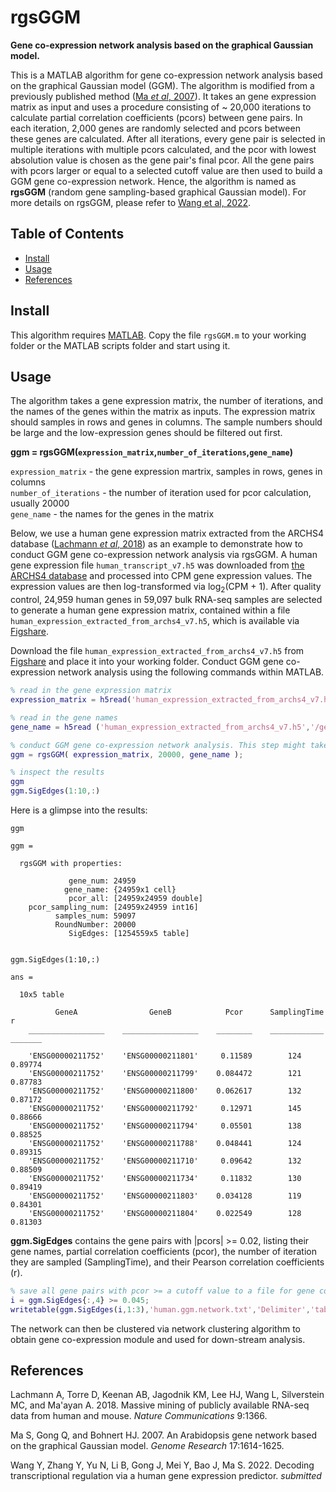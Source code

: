 # rgsGGM

**Gene co-expression network analysis based on the graphical Gaussian model.**

This is a MATLAB algorithm for gene co-expression network analysis based on the graphical Gaussian model (GGM). The algorithm is modified from a previously published method ([Ma *et al*, 2007](https://github.com/MaShisongLab/rgsGGM#References)). It takes an gene expression matrix as input and uses a procedure consisting of ~ 20,000 iterations to calculate partial correlation coefficients (pcors) between gene pairs. In each iteration, 2,000 genes are randomly selected and pcors between these genes are calculated. After all iterations, every gene pair is selected in multiple iterations with multiple pcors calculated, and the pcor with lowest absolution value is chosen as the gene pair's final pcor. All the gene pairs with pcors larger or equal to a selected cutoff value are then used to build a GGM gene co-expression network. Hence, the algorithm is named as <B>rgsGGM</B> (random gene sampling-based graphical Gaussian model). For more details on rgsGGM, please refer to [Wang et al, 2022](https://github.com/MaShisongLab/rgsGGM#References).

## Table of Contents
- [Install](https://github.com/MaShisongLab/rgsGGM#Install)
- [Usage](https://github.com/MaShisongLab/rgsGGM#Usage)
- [References](https://github.com/MaShisongLab/rgsGGM#References)

## Install
This algorithm requires [MATLAB](https://www.mathworks.com/products/matlab.html). Copy the file `rgsGGM.m` to your working folder or the MATLAB scripts folder and start using it.

## Usage

The algorithm takes a gene expression matrix, the number of iterations, and the names of the genes within the matrix as inputs. The expression matrix should samples in rows and genes in columns. The sample numbers should be large and the low-expression genes should be filtered out first. 

<B>ggm = rgsGGM(`expression_matrix`,`number_of_iterations`,`gene_name`)</B>

`expression_matrix` - the gene expression martrix, samples in rows, genes in columns<br/>
`number_of_iterations` - the number of iteration used for pcor calculation, usually 20000<br/>
`gene_name` - the names for the genes in the matrix


Below, we use a human gene expression matrix extracted from the ARCHS4 database ([Lachmann *et al*, 2018](https://github.com/MaShisongLab/rgsGGM#References)) as an example to demonstrate how to conduct GGM gene co-expression network analysis via rgsGGM. A human gene expression file `human_transcript_v7.h5` was downloaded from [the ARCHS4 database](https://maayanlab.cloud/archs4/download.html) and processed into CPM gene expression values. The expression values are then log-transformed via log<sub>2</sub>(CPM + 1). After quality control, 24,959 human genes in 59,097 bulk RNA-seq samples are selected to generate a human gene expression matrix, contained within a file `human_expression_extracted_from_archs4_v7.h5`, which is available via [Figshare](https://figshare.com/s/ec58e5b149c3060e1a6f). 

Download the file `human_expression_extracted_from_archs4_v7.h5` from [Figshare](https://figshare.com/s/ec58e5b149c3060e1a6f) and place it into your working folder. Conduct GGM gene co-expression network analysis using the following commands within MATLAB.
```matlab
% read in the gene expression matrix
expression_matrix = h5read('human_expression_extracted_from_archs4_v7.h5','/expression');

% read in the gene names
gene_name = h5read ('human_expression_extracted_from_archs4_v7.h5','/gene_name');

% conduct GGM gene co-expression network analysis. This step might take a long time.
ggm = rgsGGM( expression_matrix, 20000, gene_name );

% inspect the results
ggm
ggm.SigEdges(1:10,:)

```

Here is a glimpse into the results:
```shell
ggm

ggm = 

  rgsGGM with properties:

             gene_num: 24959
            gene_name: {24959x1 cell}
             pcor_all: [24959x24959 double]
    pcor_sampling_num: [24959x24959 int16]
          samples_num: 59097
          RoundNumber: 20000
             SigEdges: [1254559x5 table]


ggm.SigEdges(1:10,:)

ans =

  10x5 table

          GeneA                GeneB            Pcor      SamplingTime       r   
    _________________    _________________    ________    ____________    _______

    'ENSG00000211752'    'ENSG00000211801'     0.11589        124         0.89774
    'ENSG00000211752'    'ENSG00000211799'    0.084472        121         0.87783
    'ENSG00000211752'    'ENSG00000211800'    0.062617        132         0.87172
    'ENSG00000211752'    'ENSG00000211792'     0.12971        145         0.88666
    'ENSG00000211752'    'ENSG00000211794'     0.05501        138         0.88525
    'ENSG00000211752'    'ENSG00000211788'    0.048441        124         0.89315
    'ENSG00000211752'    'ENSG00000211710'     0.09642        132         0.88509
    'ENSG00000211752'    'ENSG00000211734'     0.11832        130         0.89419
    'ENSG00000211752'    'ENSG00000211803'    0.034128        119         0.84301
    'ENSG00000211752'    'ENSG00000211804'    0.022549        128         0.81303
```
<B>ggm.SigEdges</B> contains the gene pairs with |pcors| >= 0.02, listing their gene names, partial correlation coefficients (pcor), the number of iteration they are sampled (SamplingTime), and their Pearson correlation coefficients (r).
```matlab
% save all gene pairs with pcor >= a cutoff value to a file for gene co-expression construction
i = ggm.SigEdges{:,4} >= 0.045;
writetable(ggm.SigEdges(i,1:3),'human.ggm.network.txt','Delimiter','tab','WriteVariableNames',FALSE)
```
The network can then be clustered via network clustering algorithm to obtain gene co-expression module and used for down-stream analysis.

## References

Lachmann A, Torre D, Keenan AB, Jagodnik KM, Lee HJ, Wang L, Silverstein MC, and Ma'ayan A. 2018. Massive mining of publicly available RNA-seq data from human and mouse. *Nature Communications* 9:1366.

Ma S, Gong Q, and Bohnert HJ. 2007. An Arabidopsis gene network based on the graphical Gaussian model. *Genome Research* 17:1614-1625.

Wang Y, Zhang Y, Yu N, Li B, Gong J, Mei Y, Bao J, Ma S. 2022. Decoding transcriptional regulation via a human gene expression predictor. *submitted* 

